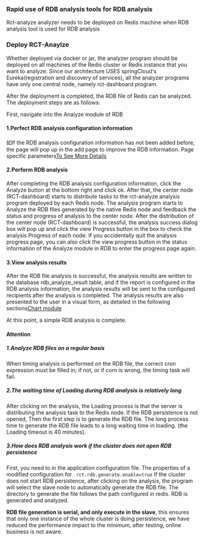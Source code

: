### Rapid use of RDB analysis tools for RDB analysis

Rct-analyze analyzer needs to be deployed on Redis machine when RDB analysis tool is used for RDB analysis
### Deploy RCT-Anaylze
Whether deployed via docker or jar, the analyzer program should be deployed on all machines of the Redis cluster or Redis instance that you want to analyze. Since our architecture USES springCloud's Eureka(registration and discovery of services), all the analyzer programs have only one central node, namely rct-dashboard program.

After the deployment is completed, the RDB file of Redis can be analyzed. The deployment steps are as follows:

First, navigate into the Analyze module of RDB
#### 1.Perfect RDB analysis configuration information
   如If the RDB analysis configuration information has not been added before, the page will pop up in the add page to improve the RDB information. Page specific parameters[To See More Details](./如何使用RDB分析工具.md)
#### 2.Perform RDB analysis
 After completing the RDB analysis configuration information, click the Analyze button at the bottom right and click ok. After that, the center node (RCT-dashboard) starts to distribute tasks to the rct-analyze analysis program deployed by each Redis node. The analysis program starts to Analyze the RDB files generated by the native Redis node and feedback the status and progress of analysis to the center node. After the distribution of the center node (RCT-dashboard) is successful, the analysis success dialog box will pop up and click the view Progress button in the box to check the analysis Progress of each node.
 If you accidentally quit the analysis progress page, you can also click the view progress button in the status information of the Analyze module in RDB to enter the progress page again.
#### 3.View analysis results
 After the RDB file analysis is successful, the analysis results are written to the database rdb_analyze_result table, and if the report is configured in the RDB analysis information, the analysis results will be sent to the configured recipients after the analysis is completed.
 The analysis results are also presented to the user in a visual form, as detailed in the following sections[Chart module](./Chart模块介绍.md)

At this point, a simple RDB analysis is complete.
   
#### Attention

##### 1.Analyze RDB files on a regular basis
When timing analysis is performed on the RDB file, the correct cron expression must be filled in; if not, or if corn is wrong, the timing task will fail.
##### 2.The waiting time of Loading during RDB analysis is relatively long
After clicking on the analysis, the Loading process is that the server is distributing the analysis task to the Redis node. If the RDB persistence is not opened,
Then the first step is to generate the RDB file. The long process time to generate the RDB file leads to a long waiting time in loading. (the Loading timeout is 40 minutes).
##### 3.How does RDB analysis work if the cluster does not open RDB persistence
First, you need to in the application configuration file. The properties of a modified configuration for ``` rct.rdb.generate.enable=true```
If the cluster does not start RDB persistence, after clicking on the analysis, the program will select the slave node to automatically generate the RDB file. The directory to generate the file follows the path configured in redis. RDB is generated and analyzed.

**RDB file generation is serial, and only execute in the slave**, this ensures that only one instance of the whole cluster is doing persistence, we have reduced the performance impact to the minimum, after testing, online business is not aware.
